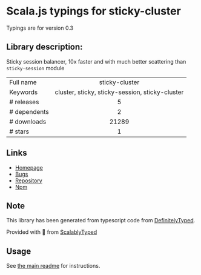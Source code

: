 
# Scala.js typings for sticky-cluster

Typings are for version 0.3

## Library description:
Sticky session balancer, 10x faster and with much better scattering than `sticky-session` module

|                    |                 |
| ------------------ | :-------------: |
| Full name          | sticky-cluster |
| Keywords           | cluster, sticky, sticky-session, sticky-cluster |
| # releases         | 5 |
| # dependents       | 2 |
| # downloads        | 21289 |
| # stars            | 1 |

## Links
- [Homepage](https://github.com/uqee/sticky-cluster#readme)
- [Bugs](https://github.com/uqee/sticky-cluster/issues)
- [Repository](https://github.com/uqee/sticky-cluster)
- [Npm](https://www.npmjs.com/package/sticky-cluster)
    


## Note
This library has been generated from typescript code from [DefinitelyTyped](https://definitelytyped.org).

Provided with :purple_heart: from [ScalablyTyped](https://github.com/oyvindberg/ScalablyTyped)

## Usage
See [the main readme](../../readme.md) for instructions.


